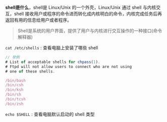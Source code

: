 
**shell是什么**，shell是 Linux/Unix 的一个外壳，Linux/Unix 通过 shell 与内核交互，shell 接收用户或程序的命令进而转化成内核明白的命令，内核完成任务后再返回有用的信息给用户或者程序。

>Shell是系统的用户界面，提供了用户与内核进行交互操作的一种接口(命令解释器)

`cat /etc/shells` : 查看电脑上安装了哪些 shell

```js
// 举例
# List of acceptable shells for chpass(1).
# Ftpd will not allow users to connect who are not using
# one of these shells.

/bin/bash
/bin/csh
/bin/ksh
/bin/sh
/bin/tcsh
/bin/zsh
```

`echo $SHELL` : 查看电脑默认启动的 shell 类型